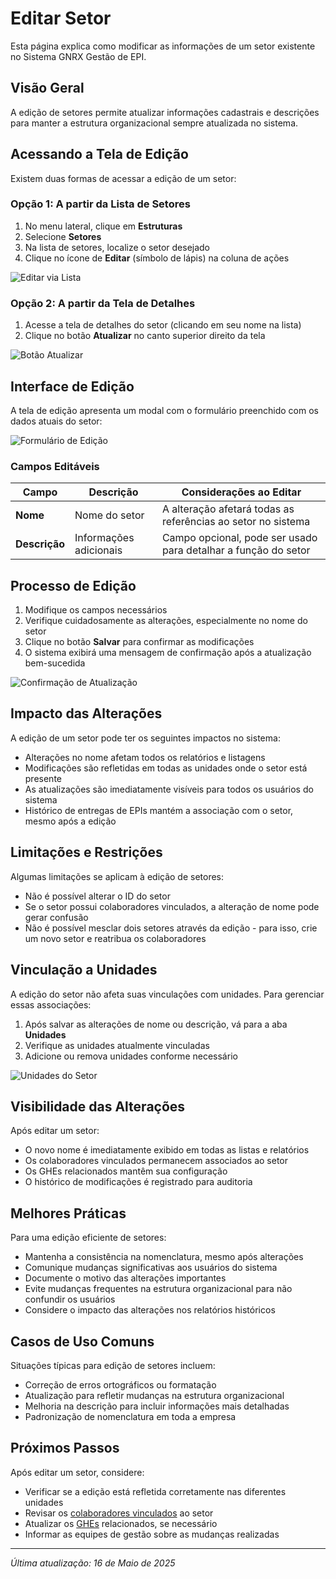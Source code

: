 # Editar Setor

Esta página explica como modificar as informações de um setor existente no Sistema GNRX Gestão de EPI.

## Visão Geral

A edição de setores permite atualizar informações cadastrais e descrições para manter a estrutura organizacional sempre atualizada no sistema.

## Acessando a Tela de Edição

Existem duas formas de acessar a edição de um setor:

### Opção 1: A partir da Lista de Setores

1. No menu lateral, clique em **Estruturas**
2. Selecione **Setores**
3. Na lista de setores, localize o setor desejado
4. Clique no ícone de **Editar** (símbolo de lápis) na coluna de ações

![Editar via Lista](../../../assets/images/editar-setor-lista.png)

### Opção 2: A partir da Tela de Detalhes

1. Acesse a tela de detalhes do setor (clicando em seu nome na lista)
2. Clique no botão **Atualizar** no canto superior direito da tela

![Botão Atualizar](../../../assets/images/botao-atualizar-setor.png)

## Interface de Edição

A tela de edição apresenta um modal com o formulário preenchido com os dados atuais do setor:

![Formulário de Edição](../../../assets/images/formulario-editar-setor.png)

### Campos Editáveis

| Campo | Descrição | Considerações ao Editar |
|-------|-----------|-------------------------|
| **Nome** | Nome do setor | A alteração afetará todas as referências ao setor no sistema |
| **Descrição** | Informações adicionais | Campo opcional, pode ser usado para detalhar a função do setor |

## Processo de Edição

1. Modifique os campos necessários
2. Verifique cuidadosamente as alterações, especialmente no nome do setor
3. Clique no botão **Salvar** para confirmar as modificações
4. O sistema exibirá uma mensagem de confirmação após a atualização bem-sucedida

![Confirmação de Atualização](../../../assets/images/confirmacao-atualizacao-setor.png)

## Impacto das Alterações

A edição de um setor pode ter os seguintes impactos no sistema:

- Alterações no nome afetam todos os relatórios e listagens
- Modificações são refletidas em todas as unidades onde o setor está presente
- As atualizações são imediatamente visíveis para todos os usuários do sistema
- Histórico de entregas de EPIs mantém a associação com o setor, mesmo após a edição

## Limitações e Restrições

Algumas limitações se aplicam à edição de setores:

- Não é possível alterar o ID do setor
- Se o setor possui colaboradores vinculados, a alteração de nome pode gerar confusão
- Não é possível mesclar dois setores através da edição - para isso, crie um novo setor e reatribua os colaboradores

## Vinculação a Unidades

A edição do setor não afeta suas vinculações com unidades. Para gerenciar essas associações:

1. Após salvar as alterações de nome ou descrição, vá para a aba **Unidades**
2. Verifique as unidades atualmente vinculadas
3. Adicione ou remova unidades conforme necessário

![Unidades do Setor](../../../assets/images/unidades-setor.png)

## Visibilidade das Alterações

Após editar um setor:

- O novo nome é imediatamente exibido em todas as listas e relatórios
- Os colaboradores vinculados permanecem associados ao setor
- Os GHEs relacionados mantêm sua configuração
- O histórico de modificações é registrado para auditoria

## Melhores Práticas

Para uma edição eficiente de setores:

- Mantenha a consistência na nomenclatura, mesmo após alterações
- Comunique mudanças significativas aos usuários do sistema
- Documente o motivo das alterações importantes
- Evite mudanças frequentes na estrutura organizacional para não confundir os usuários
- Considere o impacto das alterações nos relatórios históricos

## Casos de Uso Comuns

Situações típicas para edição de setores incluem:

- Correção de erros ortográficos ou formatação
- Atualização para refletir mudanças na estrutura organizacional
- Melhoria na descrição para incluir informações mais detalhadas
- Padronização de nomenclatura em toda a empresa

## Próximos Passos

Após editar um setor, considere:

- Verificar se a edição está refletida corretamente nas diferentes unidades
- Revisar os [colaboradores vinculados](../colaboradores/listar-colaboradores.md) ao setor
- Atualizar os [GHEs](../ghe/README.md) relacionados, se necessário
- Informar as equipes de gestão sobre as mudanças realizadas

---

*Última atualização: 16 de Maio de 2025*